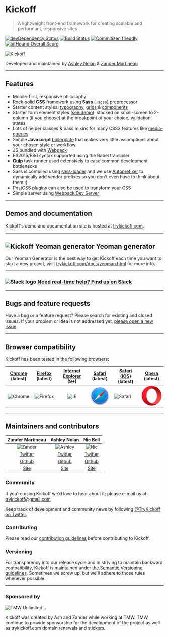 # Kickoff
> A lightweight front-end framework for creating scalable and performant, responsive sites

[![devDependency Status](https://david-dm.org/trykickoff/kickoff/dev-status.png)](https://david-dm.org/trykickoff/kickoff#info=devDependencies) [![Build Status](https://travis-ci.org/TryKickoff/kickoff.svg?branch=master)](https://travis-ci.org/trykickoff/kickoff) [![Commitizen friendly](https://img.shields.io/badge/commitizen-friendly-brightgreen.svg)](http://commitizen.github.io/cz-cli/) [![bitHound Overall Score](https://www.bithound.io/github/TryKickoff/kickoff/badges/score.svg)](https://www.bithound.io/github/TryKickoff/kickoff)

![Kickoff](http://i61.tinypic.com/1zyitqe.png)

Developed and maintained by [Ashley Nolan](https://github.com/ashleynolan) & [Zander Martineau](https://github.com/mrmartineau)

---

## Features
* Mobile-first, responsive philosophy
* Rock-solid **CSS** framework using **Sass** (`.scss`) preprocessor
 * Starter content styles: [typography](http://trykickoff.com/demos/typography.html), [grids](http://trykickoff.com/demos/grids.html) & [components](http://trykickoff.com/demos/components.html)
 * Starter form element styles ([see demo](http://trykickoff.com/demos/forms.html)): stacked on small-screen to 2-column (if you choose) at the breakpoint of your choice, validation states
 * Lots of helper classes & Sass mixins for many CSS3 features like [media-queries](https://github.com/TryKickoff/kickoff/blob/master/assets/src/scss/mixins/_responsive.scss)
* Simple **Javascript** [boilerplate](https://github.com/TryKickoff/kickoff/blob/master/assets/src/js/script.js) that makes very little assumptions about your chosen style or workflow.
 * JS bundled with [Webpack](https://webpack.github.io/)
 * ES2015/ES6 syntax supported using the Babel transpiler
* **[Gulp](gulpjs.com/)** task runner used extensively to ease common development bottlenecks
 * Sass is compiled using [sass-loader](https://github.com/jtangelder/sass-loader) and we use [Autoprefixer](https://github.com/postcss/autoprefixer) to dynamically add vendor prefixes so you don't even have to think about them :)
 * PostCSS plugins can also be used to transform your CSS
* Simple server using [Webpack Dev Server](https://webpack.github.io/docs/webpack-dev-server.html)

---

## Demos and documentation
Kickoff's demo and documentation site is hosted at [trykickoff.com](http://trykickoff.com/).

---

## ![Kickoff Yeoman generator](http://i.imgur.com/rWftxao.png?1) Yeoman generator
Our Yeoman Generator is the best way to get Kickoff each time you want to start a new project, visit [trykickoff.com/docs/yeoman.html](http://trykickoff.com/docs/yeoman.html) for more info.

---

### ![Slack logo](http://i.imgur.com/1LNs3Q6.png?1) [Need real-time help? Find us on Slack](https://slackin-trykickoff.herokuapp.com/)

---

## Bugs and feature requests
Have a bug or a feature request? Please search for existing and closed issues. If your problem or idea is not addressed yet, [please open a new issue](https://github.com/trykickoff/kickoff/issues/new).

---

## Browser compatibility
Kickoff has been tested in the following browsers:

| [Chrome](https://www.google.com/chrome/) (latest)                                                               | [Firefox](https://www.mozilla.org/en-GB/firefox/new/) (latest)                                                     | [Internet Explorer](https://en.wikipedia.org/wiki/Internet_Explorer_9) (9+)                                                       | [Safari](https://www.apple.com/safari/) (latest)                                                                | [Safari (iOS)](https://www.apple.com/safari/) (latest)                                                                 | [Opera](https://www.opera.com/) (latest)                                                                     |
|:---------------------------------------------------------------------------------------------------------------:|:------------------------------------------------------------------------------------------------------------------:|:---------------------------------------------------------------------------------------------------------------------------------:|:---------------------------------------------------------------------------------------------------------------:|------------------------------------------------------------------------------------------------------------------------|:------------------------------------------------------------------------------------------------------------:|
| <img src="https://github.com/alrra/browser-logos/raw/master/chrome/chrome_256x256.png" width="80" alt="Chrome"> | <img src="https://github.com/alrra/browser-logos/raw/master/firefox/firefox_256x256.png" width="80" alt="Firefox"> | <img src="https://github.com/alrra/browser-logos/raw/master/internet-explorer/internet-explorer_256x256.png" width="80" alt="IE"> | <img src="https://github.com/alrra/browser-logos/raw/master/safari/safari_256x256.png" width="80" alt="Safari"> | <img src="https://github.com/alrra/browser-logos/raw/master/safari-ios/safari-ios_256x256.png" width="80" alt="Safari">| <img src="https://github.com/alrra/browser-logos/raw/master/opera/opera_256x256.png" width="80" alt="Opera"> |

---

## Maintainers and contributors
|                           Zander Martineau                          |                             Ashley Nolan                             |                              Nic Bell                             |
|:-------------------------------------------------------------------:|:--------------------------------------------------------------------:|:-----------------------------------------------------------------:|
| ![Zander](https://avatars0.githubusercontent.com/u/64883?v=3&s=100) | ![Ashley](https://avatars3.githubusercontent.com/u/805184?v=3&s=100) | ![Nic](https://avatars3.githubusercontent.com/u/151842?v=3&s=100) |
| [Twitter](http://twitter.com/mrmartineau)                           | [Twitter](http://twitter.com/AshNolan_)                              | [Twitter](http://twitter.com)                                     |
| [Github](https://github.com/mrmartineau/)                           | [Github](https://github.com/ashleynolan)                             | [Github](https://github.com/nicbell/)                             |
| [Site](http://martineau.tv)                                         | [Site](http://ashleynolan.co.uk)                                     | [Site](http://nicbell.net)                                        |

### Community
If you're using Kickoff we'd love to hear about it; please e-mail us at trykickoff@gmail.com

Keep track of development and community news by following [@TryKickoff on Twitter](http://twitter.com/TryKickoff).

### Contributing
Please read our [contribution guidelines](CONTRIBUTING.md) before contributing to Kickoff.

### Versioning
For transparency into our release cycle and in striving to maintain backward compatibility, Kickoff is maintained under [the Semantic Versioning guidelines](http://semver.org/). Sometimes we screw up, but we'll adhere to those rules whenever possible.

---

### Sponsored by
![TMW Unlimited...](http://i.imgur.com/KIUIgi8.png?1)

Kickoff was created by Ash and Zander while working at TMW. TMW continue to provide sponsorship for the development of the project as well as trykickoff.com domain renewals and stickers.
